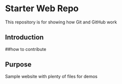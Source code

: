 # Starter Web Repo

This repository is for showing how Git and GitHub work

## Introduction

##how to contribute

## Purpose

Sample website with plenty of files for demos